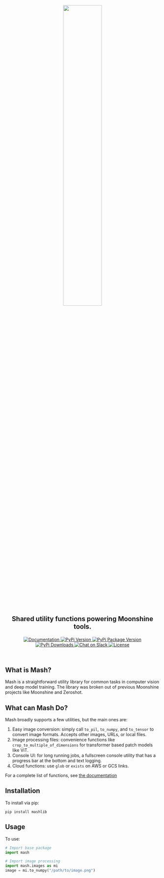 <br />
<p align="center">
    <a href="https://github.com/moonshinelabs-ai/moonshine">
      <img src="https://moonshine-assets.s3.us-west-2.amazonaws.com/mash_full_logo_light.png" width="50%"/>
    </a>
</p>

<h2><p align="center">Shared utility functions powering Moonshine tools.</p></h2>

<p align="center">
    <a href="https://moonshine-mash.readthedocs.io/en/latest/">
        <img alt="Documentation" src="https://readthedocs.org/projects/moonshine-mash/badge/?version=latest">
    </a>
    <a href="https://pypi.org/project/moonshinelabs-ai/">
        <img alt="PyPi Version" src="https://img.shields.io/pypi/pyversions/mashlib">
    </a>
    <a href="https://pypi.org/project/mashlib/">
        <img alt="PyPi Package Version" src="https://img.shields.io/pypi/v/mashlib">
    </a>
    <a href="https://pepy.tech/project/mashlib/">
        <img alt="PyPi Downloads" src="https://static.pepy.tech/personalized-badge/mashlib?period=month&units=international_system&left_color=grey&right_color=blue&left_text=Downloads/month">
    </a>
    <a href="https://join.slack.com/t/moonshinecommunity/shared_invite/zt-1rg1vnvmt-pleUR7TducaDiAhcmnqAQQ">
        <img alt="Chat on Slack" src="https://img.shields.io/badge/slack-chat-2eb67d.svg?logo=slack">
    </a>
    <a href="https://github.com/moonshinelabs-ai/moonshine/blob/main/LICENSE">
        <img alt="License" src="https://img.shields.io/badge/license-MIT-green">
    </a>
</p>
<br />

## What is Mash?
Mash is a straightforward utility library for common tasks in computer vision and deep model training. The library was broken out of previous Moonshine projects like Moonshine and Zeroshot.

## What can Mash Do?
Mash broadly supports a few utilities, but the main ones are:

1. Easy image conversion: simply call `to_pil`, `to_numpy`, and `to_tensor` to convert image formats. Accepts other images, URLs, or local files.
2. Image processing files: convenience functions like `crop_to_multiple_of_dimensions` for transformer based patch models like ViT.
3. Console UI: for long running jobs, a fullscreen console utility that has a progress bar at the bottom and text logging.
4. Cloud functions: use `glob` or `exists` on AWS or GCS links.

For a complete list of functions, see [the documentation](https://moonshine-mash.readthedocs.io/en/latest/index.html)

## Installation
To install via pip:

`pip install mashlib`

## Usage
To use:

```python
# Import base package
import mash

# Import image processing
import mash.images as mi
image = mi.to_numpy("/path/to/image.png")
```